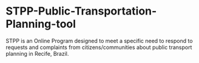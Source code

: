 # STPP-Public-Transportation-Planning-tool
 STPP is an Online Program designed to meet a specific need to respond to requests and complaints from citizens/communities about public transport planning in Recife, Brazil.

